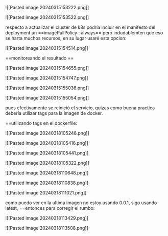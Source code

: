![[Pasted image 20240315153222.png]]


![[Pasted image 20240315153522.png]]

respecto a actualizar el cluster de k8s podría incluir en el manifesto del deployment un ==imagePullPolicy : always== pero indudablemten que eso se harta muchos recursos, en su lugar usaré esta opcion:


![[Pasted image 20240315154514.png]]

==monitoreando el resultado ==

![[Pasted image 20240315154655.png]]

![[Pasted image 20240315154747.png]]

![[Pasted image 20240315155036.png]]

![[Pasted image 20240315155054.png]]

pues efectivamente se reinició el servicio, quizas como buena practica debería utilizar tags para la imagen de docker.

==utilizando tags en el dockerfile:

![[Pasted image 20240318105248.png]]


![[Pasted image 20240318105416.png]]

![[Pasted image 20240318105441.png]]


![[Pasted image 20240318105322.png]]

![[Pasted image 20240318110648.png]]

![[Pasted image 20240318110838.png]]

![[Pasted image 20240318111021.png]]

como puedo ver en la ultima imagen no estoy usando 0.0.1, sigo usando latest, ==entonces para corregir el rumbo:


![[Pasted image 20240318113429.png]]

![[Pasted image 20240318113508.png]]

